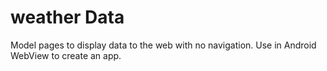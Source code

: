 # weather Data

Model pages to display data to the web with no navigation.  Use in Android WebView to create an app.
